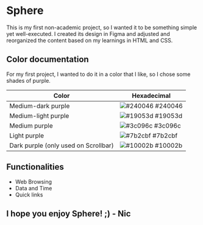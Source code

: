 # Sphere

This is my first non-academic project, so I wanted it to be something simple yet well-executed. I created its design in Figma and adjusted and reorganized the content based on my learnings in HTML and CSS.
## Color documentation

For my first project, I wanted to do it in a color that I like, so I chose some shades of purple.

| Color              | Hexadecimal                                                |
| ----------------- | ---------------------------------------------------------------- |
| Medium-dark purple       | ![#240046](https://via.placeholder.com/10/240046?text=+) #240046 |
| Medium-light purple       | ![#19053d](https://via.placeholder.com/10/19053d?text=+) #19053d |
| Medium purple       | ![#3c096c](https://via.placeholder.com/10/3c096c?text=+) #3c096c |
| Light purple      | ![#7b2cbf](https://via.placeholder.com/10/7b2cbf?text=+) #7b2cbf |
| Dark purple (only used on Scrollbar)     | ![#10002b](https://via.placeholder.com/10/10002b?text=+) #10002b |


## Functionalities

- Web Browsing
- Data and Time
- Quick links



## I hope you enjoy Sphere! ;) - Nic
